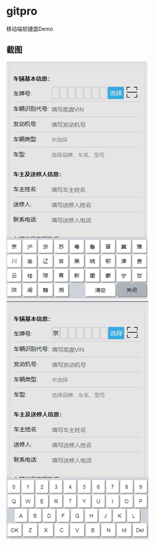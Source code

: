 # gitpro
移动端软键盘Demo

## 截图
![截图1](https://raw.githubusercontent.com/gitfengyuzhang/gitpro/master/show/show1.png)
![截图2](https://raw.githubusercontent.com/gitfengyuzhang/gitpro/master/show/show2.png)
